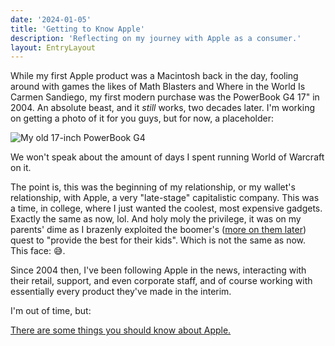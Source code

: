```yaml
---
date: '2024-01-05'
title: 'Getting to Know Apple'
description: 'Reflecting on my journey with Apple as a consumer.'
layout: EntryLayout
---
```


While my first Apple product was a Macintosh back in the day, fooling around with games the likes of Math Blasters and Where in the World Is Carmen Sandiego, my first modern purchase was the PowerBook G4 17" in 2004. An absolute beast, and it *still* works, two decades later. I'm working on getting a photo of it for you guys, but for now, a placeholder:

![My old 17-inch PowerBook G4](https://placehold.co/672 "My old 17-inch PowerBook G4")

We won't speak about the amount of days I spent running World of Warcraft on it.

The point is, this was the beginning of my relationship, or my wallet's relationship, with Apple, a very "late-stage" capitalistic company. This was a time, in college, where I just wanted the coolest, most expensive gadgets. Exactly the same as now, lol. And holy moly the privilege, it was on my parents' dime as I brazenly exploited the boomer's ([more on them later]()) quest to "provide the best for their kids". Which is not the same as now. This face: 😅.

Since 2004 then, I've been following Apple in the news, interacting with their retail, support, and even corporate staff, and of course working with essentially every product they've made in the interim.

I'm out of time, but:

[There are some things you should know about Apple.]()






